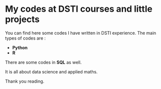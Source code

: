 # My codes at DSTI courses and little projects 

You can find here some codes I have written in DSTI experience. The main types of codes are :
- __Python__
- __R__

There are some codes in __SQL__ as well. 

It is all about data science and applied maths. 

Thank you reading.
